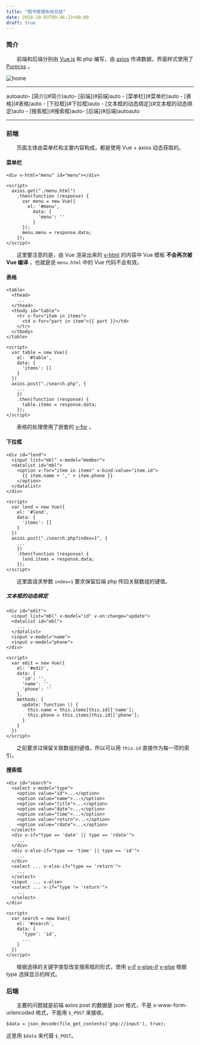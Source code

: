 ```yaml
---
title: "图书管理系统总结"
date: 2018-10-03T00:46:23+08:00
draft: true
---
```


### 简介

&emsp;&emsp;前端和后端分别由 [Vue.js](https://cn.vuejs.org/) 和 php 编写，由 [axios](https://www.npmjs.com/package/axios) 传递数据，界面样式使用了 [Purecss](https://purecss.io/) 。

<!--more-->

![home](https://s1.ax1x.com/2018/10/03/i3KlJe.png "home")

***
<!-- TOC -->autoauto- [简介](#简介)auto- [前端](#前端)auto    - [菜单栏](#菜单栏)auto    - [表格](#表格)auto    - [下拉框](#下拉框)auto        - [文本框的动态绑定](#文本框的动态绑定)auto    - [搜索框](#搜索框)auto- [后端](#后端)autoauto<!-- /TOC -->
***
### 前端
&emsp;&emsp;页面主体由菜单栏和主要内容构成，都是使用 Vue + axios 动态获取的。

#### 菜单栏
    <div v-html="menu" id="menu"></div>

    <script>
      axios.get("./menu.html")
        .then(function (response) {
          var menu = new Vue({
            el: '#menu',
              data: {
                'menu': ''
              }
          });
          menu.menu = response.data;
        });
    </script>
&emsp;&emsp;这里要注意的是，由 Vue 渲染出来的 [v-html](https://cn.vuejs.org/v2/api/#v-html) 的内容中 Vue 模板 **不会再次被 Vue 编译** ，也就是说 `menu.html` 中的 Vue 代码不会有效。

#### 表格
    <table>
      <thead>
        ...
      </thead>
      <tbody id="table">
        <tr v-for="item in items">
          <td v-for="part in item">{{ part }}</td>
        </tr>
      </tbody>
    </table>

    <script>
      var table = new Vue({
        el: '#table',
        data: {
          'items': []
        }
      })
      axios.post("./search.php", {
        ...
        })
        .then(function (response) {
          table.items = response.data;
        });
    </script>
&emsp;&emsp;表格的处理使用了嵌套的 [v-for](https://cn.vuejs.org/v2/api/#v-for) 。

#### 下拉框
    <div id="lend">
      <input list="mbl" v-model="member">
      <datalist id="mbl">
        <option v-for="item in items" v-bind:value="item.id">
          {{ item.name + ',' + item.phone }}
        </option>
      </datalist>
    </div>

    <script>
      var lend = new Vue({
        el: '#lend',
        data: {
          'items': []
        }
      })
      axios.post("./search.php?index=1", {
        ... 
        })
        .then(function (response) {
          lend.items = response.data;
        });
    </script>
&emsp;&emsp;这里面请求参数 `index=1` 要求保留后端 php 传回关联数组的键值。

##### 文本框的动态绑定
    <div id="edit">
      <input list="mbl" v-model="id" v-on:change="update">
      <datalist id="mbl">
        ...
      </datalist>
      <input v-model="name">
      <input v-model="phone">
    </div>

    <script>
      var edit = new Vue({
        el: '#edit',
        data: {
          'id': '',
          'name': '',
          'phone': ''
        },
        methods: {
          update: function () {
            this.name = this.items[this.id]['name'];
            this.phone = this.items[this.id]['phone'];
          }
        }
      })
    </script>
&emsp;&emsp;之前要求过保留关联数组的键值，所以可以用 `this.id` 直接作为每一项的索引。

#### 搜索框
    <div id="search">
      <select v-model="type">
        <option value="id">...</option>
        <option value="name">...</option>
        <option value="title">...</option>
        <option value="date">...</option>
        <option value="time">...</option>
        <option value="return">...</option>
        <option value="rdate">...</option>
      </select>
      <div v-if="type == 'date' || type == 'rdate'">
        ...
      </div>
      <div v-else-if="type == 'time' || type == 'id'">
        ...
      </div>
      <select ... v-else-if="type == 'return'">
        ...
      </select>
      <input  ... v-else>
      <select ... v-if="type != 'return'">
        ...
      </select>
    </div>

    <script>
      var search = new Vue({
        el: '#search',
        data: {
          'type': 'id',
          ...
        }
      })
    </script>
&emsp;&emsp;根据选择的关键字类型改变搜索框的形式，使用 [v-if](https://cn.vuejs.org/v2/api/#v-if) [v-else-if](https://cn.vuejs.org/v2/api/#v-else-if) [v-else](https://cn.vuejs.org/v2/api/#v-else) 根据 type 选择显示的样式。

### 后端
&emsp;&emsp;主要的问题就是前端 axios post 的数据是 json 格式，不是 x-www-form-urlencoded 格式，不能用 `$_POST` 来接收。

    $data = json_decode(file_get_contents('php://input'), true);

这里用 `$data` 来代替 `$_POST`。